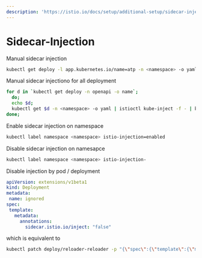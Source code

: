 ```yaml
---
description: 'https://istio.io/docs/setup/additional-setup/sidecar-injection/'
---
```


# Sidecar-Injection

Manual sidecar injection

```bash
kubectl get deploy -l app.kubernetes.io/name=atp -n <namespace> -o yaml | istioctl kube-inject -f - | kubectl apply -n <namespace> -f -
```

Manual sidecar injectiono for all deployment

```bash
for d in `kubectl get deploy -n openapi -o name`;
  do;
  echo $d;
  kubectl get $d -n <namespace> -o yaml | istioctl kube-inject -f - | kubectl apply -n <namespace> -f - ;
done;
```

Enable sidecar injection on namespace

```bash
kubectl label namespace <namespace> istio-injection=enabled
```

Disable sidecar injection on namesapce

```bash
kubectl label namespace <namespace> istio-injection-
```

Disable injection by pod / deployment

```yaml
apiVersion: extensions/v1beta1
kind: Deployment
metadata:
 name: ignored
spec:
 template:
   metadata:
     annotations:
       sidecar.istio.io/inject: "false"
```

which is equivalent to

```bash
kubectl patch deploy/reloader-reloader -p "{\"spec\":{\"template\":{\"metadata\":{\"annotations\":{ \"sidecar.istio.io/inject\":\"false\"}}}}}"
```

